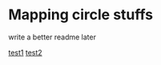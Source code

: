 ﻿# Mapping circle stuffs
write a better readme later

[test1](https://youtu.be/r8Pqeg8XO7k)
[test2](https://youtu.be/ld43K2Qu5OI)
